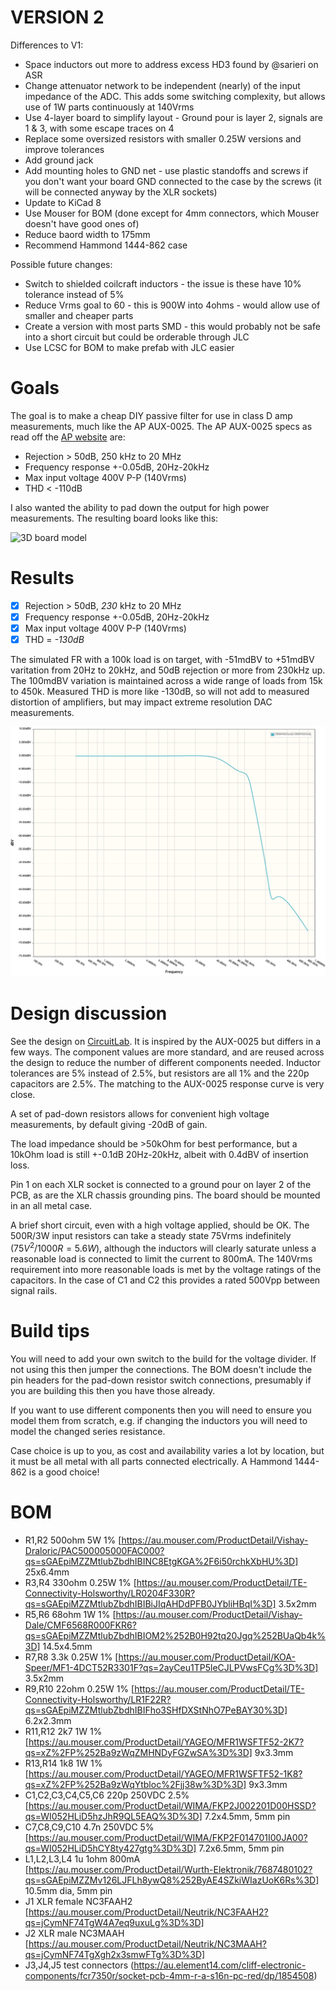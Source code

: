 # VERSION 2

Differences to V1:

* Space inductors out more to address excess HD3 found by @sarieri on ASR
* Change attenuator network to be independent (nearly) of the input impedance of the ADC.  This adds some switching complexity, but allows use of 1W parts continuously at 140Vrms
* Use 4-layer board to simplify layout - Ground pour is layer 2, signals are 1 & 3, with some escape traces on 4
* Replace some oversized resistors with smaller 0.25W versions and improve tolerances
* Add ground jack
* Add mounting holes to GND net - use plastic standoffs and screws if you don't want your board GND connected to the case by the screws (it will be connected anyway by the XLR sockets)
* Update to KiCad 8
* Use Mouser for BOM (done except for 4mm connectors, which Mouser doesn't have good ones of)
* Reduce baord width to 175mm
* Recommend Hammond 1444-862 case

Possible future changes:

* Switch to shielded coilcraft inductors - the issue is these have 10% tolerance instead of 5%
* Reduce Vrms goal to 60 - this is 900W into 4ohms - would allow use of smaller and cheaper parts
* Create a version with most parts SMD - this would probably not be safe into a short circuit but could be orderable through JLC
* Use LCSC for BOM to make prefab with JLC easier

# Goals

The goal is to make a cheap DIY passive filter for use in class D amp measurements, much like the AP AUX-0025.  The AP AUX-0025 specs as read off the [AP website](https://www.ap.com/analyzers-accessories/accessories/aux-family-switching-amplifier-measurement-filters/) are:
* Rejection > 50dB, 250 kHz to 20 MHz
* Frequency response +-0.05dB, 20Hz-20kHz
* Max input voltage 400V P-P (140Vrms)
* THD < -110dB

I also wanted the ability to pad down the output for high power measurements.  The resulting board looks like this:

![3D board model]("./v2board.png")

# Results

- [x] Rejection > 50dB, _230_ kHz to 20 MHz
- [x] Frequency response +-0.05dB, 20Hz-20kHz
- [x] Max input voltage 400V P-P (140Vrms)
- [x] THD = _-130dB_

The simulated FR with a 100k load is on target, with -51mdBV to +51mdBV varitation from 20Hz to 20kHz, and 50dB rejection or more from 230kHz up.  The 100mdBV variation is maintained across a wide range of loads from 15k to 450k.  Measured THD is more like -130dB, so will not add to measured distortion of amplifiers, but may impact extreme resolution DAC measurements.

![Screenshot of simulated frequency response](./freq_load100k.png)



# Design discussion

See the design on [CircuitLab](https://www.circuitlab.com/editor/#?id=9zaq989z472b). It is inspired by the AUX-0025 but differs in a few ways.  The component values are more standard, and are reused across the design to reduce the number of different components needed.  Inductor tolerances are 5% instead of 2.5%, but resistors are all 1% and the 220p capacitors are 2.5%.  The matching to the AUX-0025 response curve is very close.

A set of pad-down resistors allows for convenient high voltage measurements, by default giving -20dB of gain.

The load impedance should be >50kOhm for best performance, but a 10kOhm load is still +-0.1dB 20Hz-20kHz, albeit with 0.4dBV of insertion loss.

Pin 1 on each XLR socket is connected to a ground pour on layer 2 of the PCB, as are the XLR chassis grounding pins.  The board should be mounted in an all metal case.

A brief short circuit, even with a high voltage applied, should be OK. The 500R/3W input resistors can take a steady state 75Vrms indefinitely ($75V^2/1000R=5.6W$), although the inductors will clearly saturate unless a reasonable load is connected to limit the current to 800mA. The 140Vrms requirement into more reasonable loads is met by the voltage ratings of the capacitors. In the case of C1 and C2 this provides a rated 500Vpp between signal rails.

# Build tips

You will need to add your own switch to the build for the voltage divider. If not using this then jumper the connections. The BOM doesn't include the pin headers for the pad-down resistor switch connections, presumably if you are building this then you have those already.

If you want to use different components then you will need to ensure you model them from scratch, e.g. if changing the inductors you will need to model the changed series resistance.  

Case choice is up to you, as cost and availability varies a lot by location, but it must be all metal with all parts connected electrically.  A Hammond 1444-862 is a good choice!

# BOM

* R1,R2 500ohm 5W 1% [https://au.mouser.com/ProductDetail/Vishay-Draloric/PAC500005000FAC000?qs=sGAEpiMZZMtlubZbdhIBINC8EtgKGA%2F6i50rchkXbHU%3D] 25x6.4mm
* R3,R4 330ohm 0.25W 1% [https://au.mouser.com/ProductDetail/TE-Connectivity-Holsworthy/LR0204F330R?qs=sGAEpiMZZMtlubZbdhIBIBiJIqAHDdPFB0JYbliHBqI%3D] 3.5x2mm
* R5,R6 68ohm 1W 1% [https://au.mouser.com/ProductDetail/Vishay-Dale/CMF6568R000FKR6?qs=sGAEpiMZZMtlubZbdhIBIOM2%252B0H92tq20Jgq%252BUaQb4k%3D] 14.5x4.5mm
* R7,R8 3.3k 0.25W 1% [https://au.mouser.com/ProductDetail/KOA-Speer/MF1-4DCT52R3301F?qs=2ayCeu1TP5leCJLPVwsFCg%3D%3D] 3.5x2mm
* R9,R10 22ohm 0.25W 1% [https://au.mouser.com/ProductDetail/TE-Connectivity-Holsworthy/LR1F22R?qs=sGAEpiMZZMtlubZbdhIBIFho3SHfDXStNhO7PeBAY30%3D] 6.2x2.3mm
* R11,R12 2k7 1W 1% [https://au.mouser.com/ProductDetail/YAGEO/MFR1WSFTF52-2K7?qs=xZ%2FP%252Ba9zWqZMHNDyFGZwSA%3D%3D] 9x3.3mm
* R13,R14 1k8 1W 1% [https://au.mouser.com/ProductDetail/YAGEO/MFR1WSFTF52-1K8?qs=xZ%2FP%252Ba9zWqYtbloc%2Fjj38w%3D%3D] 9x3.3mm
* C1,C2,C3,C4,C5,C6 220p 250VDC 2.5% [https://au.mouser.com/ProductDetail/WIMA/FKP2J002201D00HSSD?qs=WI052HLiD5hzJhR9QL5EAQ%3D%3D] 7.2x4.5mm, 5mm pin
* C7,C8,C9,C10 4.7n 250VDC 5% [https://au.mouser.com/ProductDetail/WIMA/FKP2F014701I00JA00?qs=WI052HLiD5hCY8ty427gtg%3D%3D] 7.2x6.5mm, 5mm pin
* L1,L2,L3,L4 1u 1ohm 800mA [https://au.mouser.com/ProductDetail/Wurth-Elektronik/7687480102?qs=sGAEpiMZZMv126LJFLh8ywQ8%252ByAE4SZkiWIazUoK6Rs%3D] 10.5mm dia, 5mm pin
* J1 XLR female NC3FAAH2 [https://au.mouser.com/ProductDetail/Neutrik/NC3FAAH2?qs=jCymNF74TgW4A7eq9uxuLg%3D%3D]
* J2 XLR male NC3MAAH [https://au.mouser.com/ProductDetail/Neutrik/NC3MAAH?qs=jCymNF74TgXgh2x3smwFTg%3D%3D]
* J3,J4,J5 test connectors (https://au.element14.com/cliff-electronic-components/fcr7350r/socket-pcb-4mm-r-a-s16n-pc-red/dp/1854508)

